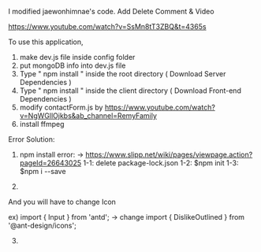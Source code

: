 I modified jaewonhimnae's code.
Add Delete Comment & Video

https://www.youtube.com/watch?v=SsMn8tT3ZBQ&t=4365s


To use this application, 

1. make dev.js file inside config folder 
2. put mongoDB info into dev.js file 
3. Type  " npm install " inside the root directory  ( Download Server Dependencies ) 
4. Type " npm install " inside the client directory ( Download Front-end Dependencies )
5. modify contactForm.js by https://www.youtube.com/watch?v=NgWGllOjkbs&ab_channel=RemyFamily
6. install ffmpeg

Error Solution:

1. npm install error:
-> https://www.slipp.net/wiki/pages/viewpage.action?pageId=26643025
1-1: delete package-lock.json
1-2: $npm init
1-3: $npm i --save

2.
And you will have to change Icon 

ex) 
import { Input } from 'antd';
<Icon type="dislike" /> 
-> change 
import { DislikeOutlined } from '@ant-design/icons'; 
<DislikeOutlined />

3. 
